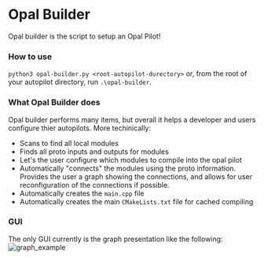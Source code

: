 # Opal Builder
Opal builder is the script to setup an Opal Pilot!
### How to use
`python3 opal-builder.py <root-autopilot-durectory>`
or, from the root of your autopilot directory, run `.\opal-builder`. 
### What Opal Builder does
Opal builder performs many items, but overall it helps a developer and users configure thier autopilots. More techinically:

- Scans to find all local modules
- Finds all proto inputs and outputs for modules
- Let's the user configure which modules to compile into the opal pilot
- Automatically "connects" the modules using the proto information. Provides the user a graph showing the connections, and allows for user reconfiguration of the connections if possible.
- Automatically creates the `main.cpp` file
- Automatically creates the main `CMakeLists.txt` file for cached compiling

### GUI
The only GUI currently is the graph presentation like the following: ![graph_example](https://github.com/projectopal/OpalCore/raw/master/tools/opal-builder/resources/example_graph.jpg)

